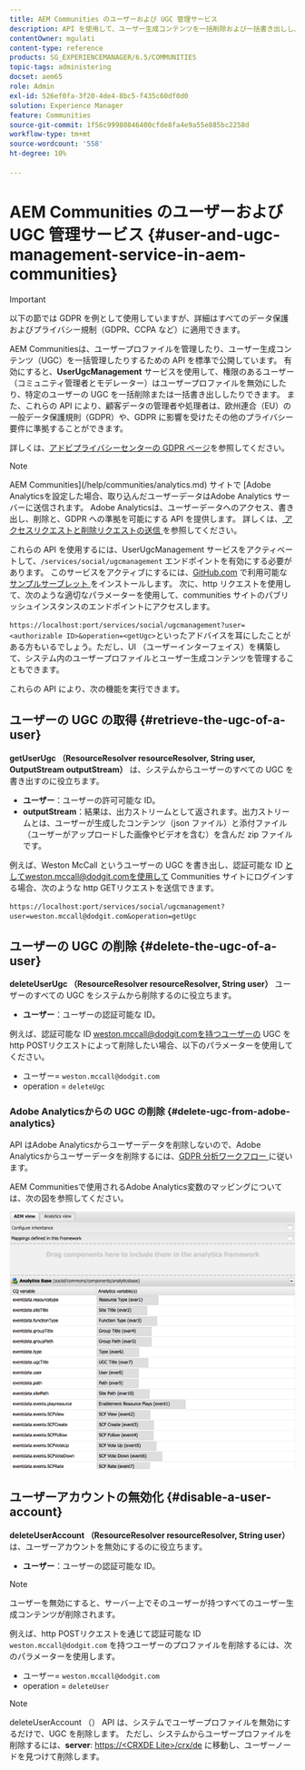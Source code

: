 ```yaml
---
title: AEM Communities のユーザーおよび UGC 管理サービス
description: API を使用して、ユーザー生成コンテンツを一括削除および一括書き出しし、ユーザーアカウントを無効にします。
contentOwner: mgulati
content-type: reference
products: SG_EXPERIENCEMANAGER/6.5/COMMUNITIES
topic-tags: administering
docset: aem65
role: Admin
exl-id: 526ef0fa-3f20-4de4-8bc5-f435c60df0d0
solution: Experience Manager
feature: Communities
source-git-commit: 1f56c99980846400cfde8fa4e9a55e885bc2258d
workflow-type: tm+mt
source-wordcount: '558'
ht-degree: 10%

---
```


# AEM Communities のユーザーおよび UGC 管理サービス {#user-and-ugc-management-service-in-aem-communities}

>[!IMPORTANT]
>
>以下の節では GDPR を例として使用していますが、詳細はすべてのデータ保護およびプライバシー規制（GDPR、CCPA など）に適用できます。

AEM Communitiesは、ユーザープロファイルを管理したり、ユーザー生成コンテンツ（UGC）を一括管理したりするための API を標準で公開しています。 有効にすると、**UserUgcManagement** サービスを使用して、権限のあるユーザー（コミュニティ管理者とモデレーター）はユーザープロファイルを無効にしたり、特定のユーザーの UGC を一括削除または一括書き出ししたりできます。 また、これらの API により、顧客データの管理者や処理者は、欧州連合（EU）の一般データ保護規則（GDPR）や、GDPR に影響を受けたその他のプライバシー要件に準拠することができます。

詳しくは、[アドビプライバシーセンターの GDPR ページ](https://www.adobe.com/jp/privacy/general-data-protection-regulation.html)を参照してください。

>[!NOTE]
>
>AEM Communities](/help/communities/analytics.md) サイトで [Adobe Analyticsを設定した場合、取り込んだユーザーデータはAdobe Analytics サーバーに送信されます。 Adobe Analyticsは、ユーザーデータへのアクセス、書き出し、削除と、GDPR への準拠を可能にする API を提供します。 詳しくは、[ アクセスリクエストと削除リクエストの送信 ](https://experienceleague.adobe.com/docs/analytics/admin/data-governance/gdpr-submit-access-delete.html) を参照してください。

これらの API を使用するには、UserUgcManagement サービスをアクティベートして、`/services/social/ugcmanagement` エンドポイントを有効にする必要があります。 このサービスをアクティブにするには、[GitHub.com](https://github.com/Adobe-Marketing-Cloud/aem-communities-ugc-migration/tree/main/bundles/communities-ugc-management-servlet) で利用可能な [ サンプルサーブレット ](https://github.com/Adobe-Marketing-Cloud/aem-communities-ugc-migration/tree/main/bundles/communities-ugc-management-servlet) をインストールします。 次に、http リクエストを使用して、次のような適切なパラメーターを使用して、communities サイトのパブリッシュインスタンスのエンドポイントにアクセスします。

`https://localhost:port/services/social/ugcmanagement?user=<authorizable ID>&operation=<getUgc>`といったアドバイスを耳にしたことがある方もいるでしょう。ただし、UI （ユーザーインターフェイス）を構築して、システム内のユーザープロファイルとユーザー生成コンテンツを管理することもできます。

これらの API により、次の機能を実行できます。

## ユーザーの UGC の取得 {#retrieve-the-ugc-of-a-user}

**getUserUgc （ResourceResolver resourceResolver, String user, OutputStream outputStream）** は、システムからユーザーのすべての UGC を書き出すのに役立ちます。

* **ユーザー**：ユーザーの許可可能な ID。
* **outputStream**：結果は、出力ストリームとして返されます。出力ストリームとは、ユーザーが生成したコンテンツ（json ファイル）と添付ファイル（ユーザーがアップロードした画像やビデオを含む）を含んだ zip ファイルです。

例えば、Weston McCall というユーザーの UGC を書き出し、認証可能な ID としてweston.mccall@dodgit.comを使用して Communities サイトにログインする場合、次のような http GETリクエストを送信できます。

`https://localhost:port/services/social/ugcmanagement?user=weston.mccall@dodgit.com&operation=getUgc`

## ユーザーの UGC の削除 {#delete-the-ugc-of-a-user}

**deleteUserUgc （ResourceResolver resourceResolver, String user）** ユーザーのすべての UGC をシステムから削除するのに役立ちます。

* **ユーザー**：ユーザーの認証可能な ID。

例えば、認証可能な ID weston.mccall@dodgit.comを持つユーザーの UGC を http POSTリクエストによって削除したい場合、以下のパラメーターを使用してください。

* ユーザー= `weston.mccall@dodgit.com`
* operation = `deleteUgc`

### Adobe Analyticsからの UGC の削除 {#delete-ugc-from-adobe-analytics}

API はAdobe Analyticsからユーザーデータを削除しないので、Adobe Analyticsからユーザーデータを削除するには、[GDPR 分析ワークフロー ](https://experienceleague.adobe.com/docs/analytics/admin/data-governance/an-gdpr-workflow.html?lang=ja) に従います。

AEM Communitiesで使用されるAdobe Analytics変数のマッピングについては、次の図を参照してください。

![Adobe AnalyticsのAEM communities 変数マッピング ](assets/analytics-communities-mapping.png)

## ユーザーアカウントの無効化 {#disable-a-user-account}

**deleteUserAccount （ResourceResolver resourceResolver, String user）** は、ユーザーアカウントを無効にするのに役立ちます。

* **ユーザー**：ユーザーの認証可能な ID。

>[!NOTE]
>
>ユーザーを無効にすると、サーバー上でそのユーザーが持つすべてのユーザー生成コンテンツが削除されます。

例えば、http POSTリクエストを通じて認証可能な ID `weston.mccall@dodgit.com` を持つユーザーのプロファイルを削除するには、次のパラメーターを使用します。

* ユーザー= `weston.mccall@dodgit.com`
* operation = `deleteUser`

>[!NOTE]
>
>deleteUserAccount （） API は、システムでユーザープロファイルを無効にするだけで、UGC を削除します。 ただし、システムからユーザープロファイルを削除するには、**server**: [https://&lt;CRXDE Lite>/crx/de](https://localhost:4502/crx/de) に移動し、ユーザーノードを見つけて削除します。

